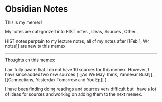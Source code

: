 # Obsidian Notes

This is my memex!

My notes are categorized into HIST notes , Ideas, Sources , Other , 

HIST notes perptain to my lecture notes, all of my notes after [[Feb 1, W4 notes]] are new to this memex

---
Thoughts on this memex: 

I am fully aware that I do not have 10 sources for this memex. However, I have since added two new sources ( [[As We May Think, Vannevar Bush]] , [[Connections, Yesterday Tomorrow and You Ep]] ) 

I have been finding doing readings and sources very difficult but I have a lot of ideas for sources and working on adding them to the next memex. 
